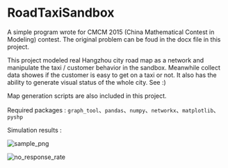# RoadTaxiSandbox

A simple program wrote for CMCM 2015 (China Mathematical Contest in Modeling) contest. The original problem can be foud in the docx file in this project.

This project modeled real Hangzhou city road map as a network and manipulate the taxi / customer behavior in the sandbox. Meanwhile collect data showes if the customer is easy to get on a taxi or not. It also has the ability to generate visual status of the whole city. See :)

Map generation scripts are also included in this project.

Required packages : `graph_tool`、`pandas`、`numpy`、`networkx`、`matplotlib`、`pyshp`

Simulation results :

![sample_png](https://raw.githubusercontent.com/Coxious/RoadTaxiSandbox/master/csv/taxi000423.png)

![no_response_rate](https://raw.githubusercontent.com/Coxious/RoadTaxiSandbox/master/csv/no_response_rate.png)

